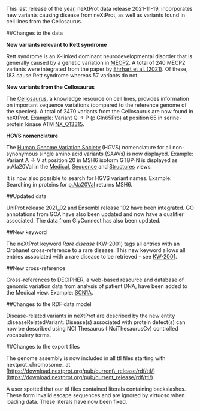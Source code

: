 This last release of the year, neXtProt data release 2021-11-19, incorporates new variants causing disease from neXtProt, as well as variants found in cell lines from the Cellosaurus.

##Changes to the data

**New variants relevant to Rett syndrome**

Rett syndrome is an X-linked dominant neurodevelopmental disorder that is generally caused by a genetic variation in [MECP2](../entry/NX_P51608/medical). A total of 240 MECP2 variants were integrated from the paper by [Ehrhart et al. (2021)](https://doi.org/10.1038/s41597-020-00794-7). Of these, 183 cause Rett syndrome whereas 57 variants do not.

**New variants from the Cellosaurus**

The [Cellosaurus](https://web.expasy.org/cellosaurus/), a knowledge resource on cell lines, provides information on important sequence variations (compared to the reference genome of the species). A total of 2470 variants from the Cellosaurus are now found in neXtProt. Example: Variant Q -> P (p.Gln65Pro) at position 65 in serine-protein kinase ATM [NX\_Q13315](../entry/NX_Q13315/sequence).

**HGVS nomenclature**

The [Human Genome Variation Society](https://varnomen.hgvs.org/) (HGVS) nomenclature for all non-synonymous single amino acid variants (SAAVs) is now displayed. Example: Variant A -> V at position 20 in MSH6 isoform GTBP-N is displayed as p.Ala20Val in the [Medical](../entry/NX_P52701/medical), [Sequence](../entry/NX_P52701/sequence) and [Structures](../entry/NX_P52701/structures) views.

It is now also possible to search for HGVS variant names. Example: Searching in proteins for [p.Ala20Val](../proteins/search?query=p.Ala20Val) returns MSH6.

##Updated data

UniProt release 2021_02 and Ensembl release 102 have been integrated. GO annotations from GOA have also been updated and now have a qualifier associated. The data from GlyConnect has also been updated.

##New keyword

The neXtProt keyword _Rare disease_ (KW-2001) tags all entries with an Orphanet cross-reference to a rare disease. This new keyword allows all entries associated with a rare disease to be retrieved - see [KW-2001](../term/KW-2001).

##New cross-reference

Cross-references to DECIPHER, a web-based resource and database of genomic variation data from analysis of patient DNA, have been added to the Medical view. Example: [SCN1A](../entry/NX_P35498/medical).

##Changes to the RDF data model

Disease-related variants in neXtProt are described by the new entity :diseaseRelatedVariant. Disease(s) associated with protein defect(s) can now be described using NCI Thesaurus (:NciThesaurusCv) controlled vocabulary terms.

##Changes to the export files

The genome assembly is now included in all ttl files starting with nextprot\_chromosome\_ at [https://download.nextprot.org/pub/current\_release/rdf/ttl/](https://download.nextprot.org/pub/current_release/rdf/ttl/).

A user spotted that our ttl files contained literals containing backslashes. These form invalid escape sequences and are ignored by virtuoso when loading data. These literals have now been fixed.
